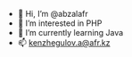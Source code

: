 - 👋 Hi, I’m @abzalafr
- 👀 I’m interested in PHP
- 🌱 I’m currently learning Java
- 📫 kenzhegulov.a@afr.kz
